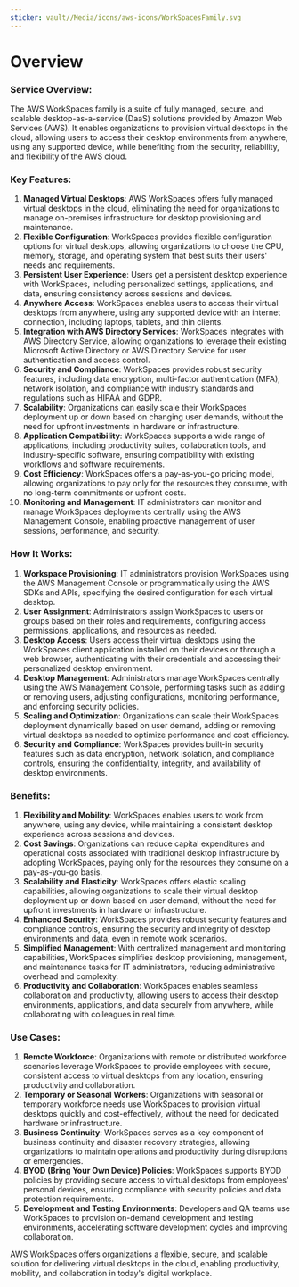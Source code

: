 ```yaml
---
sticker: vault//Media/icons/aws-icons/WorkSpacesFamily.svg
---
```

# Overview

### Service Overview:

The AWS WorkSpaces family is a suite of fully managed, secure, and scalable desktop-as-a-service (DaaS) solutions provided by Amazon Web Services (AWS). It enables organizations to provision virtual desktops in the cloud, allowing users to access their desktop environments from anywhere, using any supported device, while benefiting from the security, reliability, and flexibility of the AWS cloud.

### Key Features:

1. **Managed Virtual Desktops**: AWS WorkSpaces offers fully managed virtual desktops in the cloud, eliminating the need for organizations to manage on-premises infrastructure for desktop provisioning and maintenance.
2. **Flexible Configuration**: WorkSpaces provides flexible configuration options for virtual desktops, allowing organizations to choose the CPU, memory, storage, and operating system that best suits their users' needs and requirements.
3. **Persistent User Experience**: Users get a persistent desktop experience with WorkSpaces, including personalized settings, applications, and data, ensuring consistency across sessions and devices.
4. **Anywhere Access**: WorkSpaces enables users to access their virtual desktops from anywhere, using any supported device with an internet connection, including laptops, tablets, and thin clients.
5. **Integration with AWS Directory Services**: WorkSpaces integrates with AWS Directory Service, allowing organizations to leverage their existing Microsoft Active Directory or AWS Directory Service for user authentication and access control.
6. **Security and Compliance**: WorkSpaces provides robust security features, including data encryption, multi-factor authentication (MFA), network isolation, and compliance with industry standards and regulations such as HIPAA and GDPR.
7. **Scalability**: Organizations can easily scale their WorkSpaces deployment up or down based on changing user demands, without the need for upfront investments in hardware or infrastructure.
8. **Application Compatibility**: WorkSpaces supports a wide range of applications, including productivity suites, collaboration tools, and industry-specific software, ensuring compatibility with existing workflows and software requirements.
9. **Cost Efficiency**: WorkSpaces offers a pay-as-you-go pricing model, allowing organizations to pay only for the resources they consume, with no long-term commitments or upfront costs.
10. **Monitoring and Management**: IT administrators can monitor and manage WorkSpaces deployments centrally using the AWS Management Console, enabling proactive management of user sessions, performance, and security.

### How It Works:

1. **Workspace Provisioning**: IT administrators provision WorkSpaces using the AWS Management Console or programmatically using the AWS SDKs and APIs, specifying the desired configuration for each virtual desktop.
2. **User Assignment**: Administrators assign WorkSpaces to users or groups based on their roles and requirements, configuring access permissions, applications, and resources as needed.
3. **Desktop Access**: Users access their virtual desktops using the WorkSpaces client application installed on their devices or through a web browser, authenticating with their credentials and accessing their personalized desktop environment.
4. **Desktop Management**: Administrators manage WorkSpaces centrally using the AWS Management Console, performing tasks such as adding or removing users, adjusting configurations, monitoring performance, and enforcing security policies.
5. **Scaling and Optimization**: Organizations can scale their WorkSpaces deployment dynamically based on user demand, adding or removing virtual desktops as needed to optimize performance and cost efficiency.
6. **Security and Compliance**: WorkSpaces provides built-in security features such as data encryption, network isolation, and compliance controls, ensuring the confidentiality, integrity, and availability of desktop environments.

### Benefits:

1. **Flexibility and Mobility**: WorkSpaces enables users to work from anywhere, using any device, while maintaining a consistent desktop experience across sessions and devices.
2. **Cost Savings**: Organizations can reduce capital expenditures and operational costs associated with traditional desktop infrastructure by adopting WorkSpaces, paying only for the resources they consume on a pay-as-you-go basis.
3. **Scalability and Elasticity**: WorkSpaces offers elastic scaling capabilities, allowing organizations to scale their virtual desktop deployment up or down based on user demand, without the need for upfront investments in hardware or infrastructure.
4. **Enhanced Security**: WorkSpaces provides robust security features and compliance controls, ensuring the security and integrity of desktop environments and data, even in remote work scenarios.
5. **Simplified Management**: With centralized management and monitoring capabilities, WorkSpaces simplifies desktop provisioning, management, and maintenance tasks for IT administrators, reducing administrative overhead and complexity.
6. **Productivity and Collaboration**: WorkSpaces enables seamless collaboration and productivity, allowing users to access their desktop environments, applications, and data securely from anywhere, while collaborating with colleagues in real time.

### Use Cases:

1. **Remote Workforce**: Organizations with remote or distributed workforce scenarios leverage WorkSpaces to provide employees with secure, consistent access to virtual desktops from any location, ensuring productivity and collaboration.
2. **Temporary or Seasonal Workers**: Organizations with seasonal or temporary workforce needs use WorkSpaces to provision virtual desktops quickly and cost-effectively, without the need for dedicated hardware or infrastructure.
3. **Business Continuity**: WorkSpaces serves as a key component of business continuity and disaster recovery strategies, allowing organizations to maintain operations and productivity during disruptions or emergencies.
4. **BYOD (Bring Your Own Device) Policies**: WorkSpaces supports BYOD policies by providing secure access to virtual desktops from employees' personal devices, ensuring compliance with security policies and data protection requirements.
5. **Development and Testing Environments**: Developers and QA teams use WorkSpaces to provision on-demand development and testing environments, accelerating software development cycles and improving collaboration.

AWS WorkSpaces offers organizations a flexible, secure, and scalable solution for delivering virtual desktops in the cloud, enabling productivity, mobility, and collaboration in today's digital workplace.